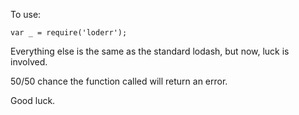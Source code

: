 To use: 

`var _ = require('loderr');`

Everything else is the same as the standard lodash, but now, luck is involved.

50/50 chance the function called will return an error.

Good luck.
